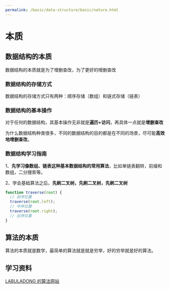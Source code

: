 ```yaml
---
permalink: /basic/data-structure/basic/nature.html
---
```


# 本质

## 数据结构的本质

数据结构的本质就是为了增删查改，为了更好的增删查改

### 数据结构的存储方式

数据结构的存储方式只有两种：顺序存储（数组）和链式存储（链表）

### 数据结构的基本操作

对于任何的数据结构，其基本操作无非就是**遍历+访问**，再具体一点就是**增删查改**

为什么数据结构种类很多，不同的数据结构的目的都是在不同的场景，尽可能**高效地增删查改**。

### 数据结构学习指南

1、**先学习像数组、链表这种基本数据结构的常用算法**，比如单链表翻转，前缀和数组，二分搜索等。

2、学会基础算法之后，**先刷二叉树，先刷二叉树，先刷二叉树**

```js
function traverse(root) {
  // 前序位置
  traverse(root.left);
  // 中序位置
  traverse(root.right);
  // 后序位置
}
```

## 算法的本质

算法的本质就是数学，最简单的算法就是就是穷举，好的穷举就是好的算法。

## 学习资料

[LABULADONG 的算法网站](https://labuladong.github.io/algo/)
